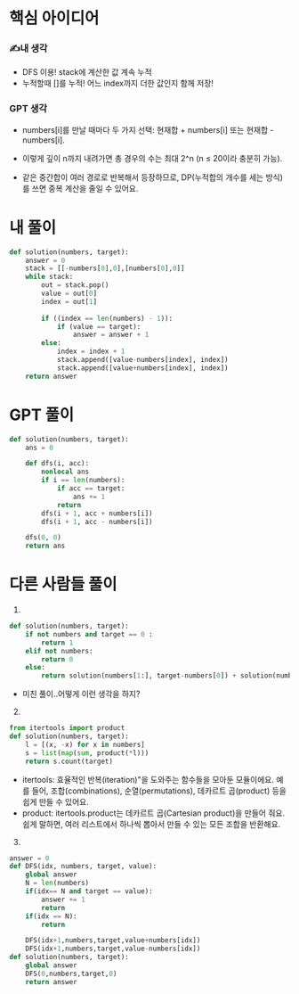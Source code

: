 # 핵심 아이디어
### ✍️내 생각
- DFS 이용! stack에 계산한 값 계속 누적
- 누적할때 []를 누적! 어느 index까지 더한 값인지 함께 저장!

### GPT 생각
- numbers[i]를 만날 때마다 두 가지 선택: 현재합 + numbers[i] 또는 현재합 - numbers[i].
- 이렇게 깊이 n까지 내려가면 총 경우의 수는 최대 2^n (n ≤ 20이라 충분히 가능).

- 같은 중간합이 여러 경로로 반복해서 등장하므로, DP(누적합의 개수를 세는 방식) 를 쓰면 중복 계산을 줄일 수 있어요.

# 내 풀이 
```py
def solution(numbers, target):
    answer = 0
    stack = [[-numbers[0],0],[numbers[0],0]]
    while stack:
        out = stack.pop()
        value = out[0]
        index = out[1]
        
        if ((index == len(numbers) - 1)):
            if (value == target):
                answer = answer + 1
        else:
            index = index + 1
            stack.append([value-numbers[index], index])
            stack.append([value+numbers[index], index])
    return answer
```
# GPT 풀이
```py
def solution(numbers, target):
    ans = 0

    def dfs(i, acc):
        nonlocal ans
        if i == len(numbers):
            if acc == target:
                ans += 1
            return
        dfs(i + 1, acc + numbers[i])
        dfs(i + 1, acc - numbers[i])

    dfs(0, 0)
    return ans

```

# 다른 사람들 풀이
1. 
```py
def solution(numbers, target):
    if not numbers and target == 0 :
        return 1
    elif not numbers:
        return 0
    else:
        return solution(numbers[1:], target-numbers[0]) + solution(numbers[1:], target+numbers[0])
```
- 미친 풀이..어떻게 이런 생각을 하지?

2. 
```py
from itertools import product
def solution(numbers, target):
    l = [(x, -x) for x in numbers]
    s = list(map(sum, product(*l)))
    return s.count(target)
```
- itertools: 효율적인 반복(iteration)"을 도와주는 함수들을 모아둔 모듈이에요.
예를 들어, 조합(combinations), 순열(permutations), 데카르트 곱(product) 등을 쉽게 만들 수 있어요.
- product: itertools.product는 데카르트 곱(Cartesian product)을 만들어 줘요. 쉽게 말하면, 여러 리스트에서 하나씩 뽑아서 만들 수 있는 모든 조합을 반환해요.

3.
```py
answer = 0
def DFS(idx, numbers, target, value):
    global answer
    N = len(numbers)
    if(idx== N and target == value):
        answer += 1
        return
    if(idx == N):
        return

    DFS(idx+1,numbers,target,value+numbers[idx])
    DFS(idx+1,numbers,target,value-numbers[idx])
def solution(numbers, target):
    global answer
    DFS(0,numbers,target,0)
    return answer
```